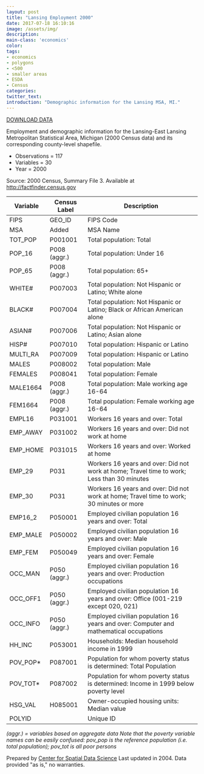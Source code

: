 ```yaml
---
layout: post
title: "Lansing Employment 2000"
date: 2017-07-18 16:10:16
image: /assets/img/
description:
main-class: 'economics'
color:
tags:
- economics
- polygons
- <500
- smaller areas
- ESDA
- Census
categories:
twitter_text:
introduction: "Demographic information for the Lansing MSA, MI."
---
```

<script>
var map = L.map('map');
L.tileLayer('https://api.tiles.mapbox.com/v4/{id}/{z}/{x}/{y}.png?access_token=pk.eyJ1IjoibWFwYm94IiwiYSI6ImNpejY4NXVycTA2emYycXBndHRqcmZ3N3gifQ.rJcFIG214AriISLbB6B5aw', { <!--this is the URL for the Nepal Geojson-->
maxZoom: 18,
attribution: 'Map data &copy; <a href="http://openstreetmap.org">OpenStreetMap</a> contributors, ' +
'<a href="http://creativecommons.org/licenses/by-sa/2.0/">CC-BY-SA</a>, ' +
'Imagery © <a href="http://mapbox.com">Mapbox</a>',
id: 'mapbox.light'
}).addTo(map);

map.scrollWheelZoom.disable();
map.touchZoom.disable();
var enableMapInteraction = function () {
map.scrollWheelZoom.enable();
map.touchZoom.enable();
}
$('#map').on('click touch', enableMapInteraction);
$('#map').on('mouseout', function(){ map.scrollWheelZoom.disable();});

var smallIcon = L.icon({
iconUrl: 'http://www.hckrecruitment.nic.in/images/blue.png',
iconSize: [16, 16], // size of the icon
});

function onEachFeature(feature, layer) {
//console.log(feature);
var txt = "";
for (var fname in feature.properties) {
txt += fname;
txt += " : ";
txt += feature.properties[fname];
txt += "<br/>";
}
layer.bindPopup(txt);
}


// load GeoJSON from an external file
// load GeoJSON from an external file
$.getJSON("../data/lansing1.geojson",function(data){
// add GeoJSON layer to the map once the file is loaded
var json = L.geoJson(data, {
pointToLayer: function(feature, latlng) {

return L.marker(latlng, {
icon: smallIcon
});
},
onEachFeature: onEachFeature
});
json.addTo(map);
map.fitBounds(json.getBounds());
});

</script>

[DOWNLOAD DATA](../data/LansingMSA.zip)


Employment and demographic information for the Lansing-East Lansing Metropolitan Statistical Area, Michigan (2000 Census data) and its corresponding county-level shapefile.

* Observations = 117
* Variables = 30
* Year = 2000


Source: 2000 Census, Summary File 3. Available at http://factfinder.census.gov

|**Variable**|**Census Label**|**Description**|
|---|---|---|
|	FIPS 	|	GEO_ID	|	 FIPS Code	|
|	MSA	|	Added	|	MSA Name	|
|	TOT_POP 	|	P001001 	|	Total population: Total	|
|	POP_16	|	P008 (aggr.)	|	Total population: Under 16	|
|	POP_65	|	P008 (aggr.)	|	Total population: 65+	|
|	WHITE# 	|	P007003	|	 Total population: Not Hispanic or Latino; White alone	|
|	BLACK# 	|	P007004	|	 Total population: Not Hispanic or Latino; Black or African American alone	|
|	ASIAN#	|	 P007006	|	 Total population: Not Hispanic or Latino; Asian alone	|
|	HISP#	|	P007010	|	Total population: Hispanic or Latino	|
|	MULTI_RA	|	P007009	|	Total population: Hispanic or Latino	|
|	MALES 	|	P008002 	|	Total population: Male	|
|	FEMALES 	|	P008041 	|	Total population: Female	|
|	MALE1664	|	P008 (aggr.)	|	Total population: Male working age 16-64	|
|	FEM1664	|	P008 (aggr.)	|	Total population: Female working age 16-64	|
|	EMPL16 	|	P031001	|	 Workers 16 years and over: Total	|
|	EMP_AWAY 	|	P031002	|	 Workers 16 years and over: Did not work at home	|
|	EMP_HOME 	|	P031015	|	 Workers 16 years and over: Worked at home	|
|	EMP_29	|	P031 	|	Workers 16 years and over: Did not work at home; Travel time to work; Less than 30 minutes	|
|	EMP_30	|	P031 	|	Workers 16 years and over: Did not work at home; Travel time to work; 30 minutes or more	|
|	EMP16_2	|	P050001	|	 Employed civilian population 16 years and over: Total	|
|	EMP_MALE	|	P050002 	|	Employed civilian population 16 years and over: Male	|
|	EMP_FEM	|	P050049 	|	Employed civilian population 16 years and over: Female	|
|	OCC_MAN	|	P050 (aggr.)	|	 Employed civilian population 16 years and over: Production occupations	|
|	OCC_OFF1	|	P050 (aggr.)	|	 Employed civilian population 16 years and over: Office (001-219 except 020, 021)	|
|	OCC_INFO	|	P050 (aggr.)	|	 Employed civilian population 16 years and over: Computer and mathematical occupations	|
|	HH_INC	|	P053001 	|	Households: Median household income in 1999	|
|	POV_POP*	|	P087001 	|	Population for whom poverty status is determined: Total Population	|
|	POV_TOT*	|	P087002 	|	Population for whom poverty status is determined: Income in 1999 below poverty level	|
|	HSG_VAL	|	H085001	|	Owner-occupied housing units: Median value	|
|	POLYID	|		|	Unique ID	|

*(aggr.) = variables based on aggregate data*
*Note that the poverty variable names can be easily confused: pov_pop is the reference population (i.e. total population); pov_tot is all poor persons*

Prepared by [Center for Spatial Data Science](https://spatial.uchicago.edu/) Last updated in 2004. Data provided "as is," no warranties.